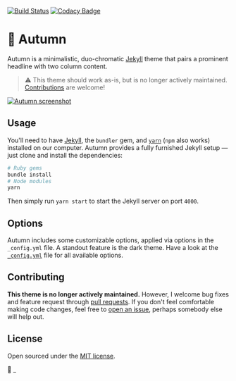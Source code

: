 [![Build Status](https://travis-ci.org/connor-baer/autumn.svg?branch=master)](https://travis-ci.org/connor-baer/autumn) [![Codacy Badge](https://api.codacy.com/project/badge/Grade/5c7341b497724019a7383ef515d22037)](https://www.codacy.com/app/connor_baer/autumn?utm_source=github.com&utm_medium=referral&utm_content=connor-baer/autumn&utm_campaign=Badge_Grade)

# 🍁 Autumn

Autumn is a minimalistic, duo-chromatic [Jekyll](http://jekyllrb.com) theme that pairs a prominent headline with two column content.

> ⚠️ This theme should work as-is, but is no longer actively maintained. [Contributions](#contributing) are welcome!

[![Autumn screenshot](https://github.com/connor-baer/autumn/blob/gh-pages/_images/screenshot.png)](https://connor-baer.github.io/autumn)

## Usage

You'll need to have [Jekyll](https://jekyllrb.com/), the `bundler` gem, and [`yarn`](https://yarnpkg.com/) (`npm` also works) installed on our computer. Autumn provides a fully furnished Jekyll setup — just clone and install the dependencies:

```bash
# Ruby gems
bundle install
# Node modules
yarn
```

Then simply run `yarn start` to start the Jekyll server on port `4000`.

## Options

Autumn includes some customizable options, applied via options in the `_config.yml` file. A standout feature is the dark theme.
Have a look at the [`_config.yml`](_config.yml) file for all available options.

## Contributing

**This theme is no longer actively maintained.** However, I welcome bug fixes and feature request through [pull requests](https://github.com/connor-baer/autumn/compare). If you don't feel comfortable making code changes, feel free to [open an issue](https://github.com/connor-baer/autumn/issues/new), perhaps somebody else will help out.

## License

Open sourced under the [MIT license](LICENSE.md).

🧡
_
